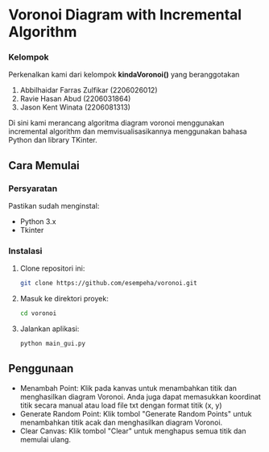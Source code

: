 # Voronoi Diagram with Incremental Algorithm

### Kelompok

Perkenalkan kami dari kelompok **kindaVoronoi()** yang beranggotakan
1. Abbilhaidar Farras Zulfikar (2206026012)
2. Ravie Hasan Abud (2206031864)
3. Jason Kent Winata (2206081313)

Di sini kami merancang algoritma diagram voronoi menggunakan incremental algorithm dan memvisualisasikannya menggunakan bahasa Python dan library TKinter. 

## Cara Memulai

### Persyaratan
Pastikan sudah menginstal:
- Python 3.x
- Tkinter

### Instalasi
1. Clone repositori ini:
   ```bash
   git clone https://github.com/esempeha/voronoi.git
   ```

2. Masuk ke direktori proyek:
   ```bash
   cd voronoi
   ```

3. Jalankan aplikasi:
   ```bash
   python main_gui.py
   ```

## Penggunaan

- Menambah Point: Klik pada kanvas untuk menambahkan titik dan menghasilkan diagram Voronoi. Anda juga dapat memasukkan koordinat titik secara manual atau load file txt dengan format titik (x, y)
- Generate Random Point: Klik tombol "Generate Random Points" untuk menambahkan titik acak dan menghasilkan diagram Voronoi.
- Clear Canvas: Klik tombol "Clear" untuk menghapus semua titik dan memulai ulang.